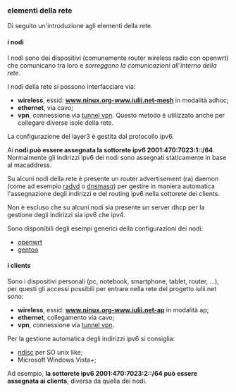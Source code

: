 ### elementi della rete

Di seguito un'introduzione agli elementi della rete.

#### i nodi

I nodi sono dei dispositivi (comunemente router wireless radio con openwrt) che comunicano tra loro e *sorreggono la comunicazioni all'interno della rete*.

I nodi della rete si possono interfacciare via:

* **wireless**, essid: **www.ninux.org-www.iulii.net-mesh** in modalità adhoc;
* **ethernet**, via cavo;
* **vpn**, connessione via [tunnel vpn](http://wiki.ninux.org/TincVPN "collegarsi a ninux con una vpn"). Questo metodo è utilizzato anche per collegare diverse isole della rete.

La configurazione del layer3 è gestita dal protocollo ipv6. 

Ai **nodi può essere assegnata la sottorete ipv6 2001:470:7023:1::/64**. Normalmente gli indirizzi ipv6 dei nodi sono assegnati staticamente in base al macaddress. 

Su alcuni nodi della rete è presente un router advertisement (ra) daemon (come ad esempio [radvd](http://www.litech.org/radvd/ "homepage di radvd") o [dnsmasq](http://www.thekelleys.org.uk/dnsmasq/doc.html "homepage di dnsmasq")) per gestire in maniera automatica l'assegnazione degli indirizzi e del routing ipv6 nella sottorete dei clients.

Non è escluso che su alcuni nodi sia presente un server dhcp per la gestione degli indirizzi sia ipv6 che ipv4.

Sono disponibili degli esempi generici della configurazioni dei nodi:

* [openwrt](openwrt.html)
* [gentoo](gentoo.html)

#### i clients

Sono i dispositivi personali (pc, notebook, smartphone, tablet, router, ...), per questi gli accessi possibili per entrare nella rete del progetto iulii.net sono:

* **wireless**, essid: **www.ninux.org-www.iulii.net-ap** in modalità ap;
* **ethernet**, collegamento via cavo;
* **vpn**, connessione via [tunnel vpn](http://wiki.ninux.org/TincVPN "collegarsi a ninux con una vpn").

Per la gestione automatica degli indirizzi ipv6 si consiglia:

* [ndisc](http://www.remlab.net/ndisc6/ "ndisc") per SO unix like;
* Microsoft Windows Vista+;

Ad esempio, **la sottorete ipv6 2001:470:7023:2::/64 può essere assegnata ai clients**, diversa da quella dei nodi.
